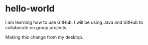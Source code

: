 # hello-world

I am learning how to use GitHub.
I will be using Java and GitHub to collaborate on group projects.

Making this change from my desktop.